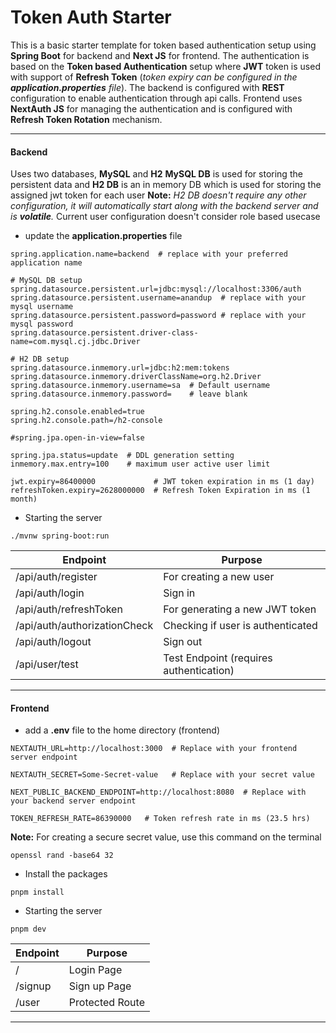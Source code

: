 # Token Auth Starter

This is a basic starter template for token based authentication setup using **Spring Boot** for backend and **Next JS** for frontend. The authentication is based on the **Token based Authentication** setup where **JWT** token is used with support of **Refresh Token** (_token expiry can be configured in the **application.properties** file_). The backend is configured with **REST** configuration to enable authentication through api calls. Frontend uses **NextAuth JS** for managing the authentication and is configured with **Refresh Token Rotation** mechanism.

---

#### Backend

Uses two databases, **MySQL** and **H2**
**MySQL DB** is used for storing the persistent data and **H2 DB** is an in memory DB which is used for storing the assigned jwt token for each user
**Note:** _H2 DB doesn't require any other configuration, it will automatically start along with the backend server and is **volatile**._
Current user configuration doesn't consider role based usecase

- update the **application.properties** file

```
spring.application.name=backend  # replace with your preferred application name

# MySQL DB setup
spring.datasource.persistent.url=jdbc:mysql://localhost:3306/auth
spring.datasource.persistent.username=anandup  # replace with your mysql username
spring.datasource.persistent.password=password # replace with your mysql password
spring.datasource.persistent.driver-class-name=com.mysql.cj.jdbc.Driver

# H2 DB setup
spring.datasource.inmemory.url=jdbc:h2:mem:tokens
spring.datasource.inmemory.driverClassName=org.h2.Driver
spring.datasource.inmemory.username=sa  # Default username
spring.datasource.inmemory.password=    # leave blank

spring.h2.console.enabled=true
spring.h2.console.path=/h2-console

#spring.jpa.open-in-view=false

spring.jpa.status=update  # DDL generation setting
inmemory.max.entry=100    # maximum user active user limit

jwt.expiry=86400000             # JWT token expiration in ms (1 day)
refreshToken.expiry=2628000000  # Refresh Token Expiration in ms (1 month)
```

- Starting the server

```
./mvnw spring-boot:run
```

| Endpoint                     | Purpose                                 |
| ---------------------------- | --------------------------------------- |
| /api/auth/register           | For creating a new user                 |
| /api/auth/login              | Sign in                                 |
| /api/auth/refreshToken       | For generating a new JWT token          |
| /api/auth/authorizationCheck | Checking if user is authenticated       |
| /api/auth/logout             | Sign out                                |
| /api/user/test               | Test Endpoint (requires authentication) |

---

#### Frontend

- add a **.env** file to the home directory (frontend)

```
NEXTAUTH_URL=http://localhost:3000  # Replace with your frontend server endpoint

NEXTAUTH_SECRET=Some-Secret-value   # Replace with your secret value

NEXT_PUBLIC_BACKEND_ENDPOINT=http://localhost:8080  # Replace with your backend server endpoint

TOKEN_REFRESH_RATE=86390000   # Token refresh rate in ms (23.5 hrs)
```

**Note:** For creating a secure secret value, use this command on the terminal

```
openssl rand -base64 32
```

- Install the packages

```
pnpm install
```

- Starting the server

```
pnpm dev
```

| Endpoint | Purpose         |
| -------- | --------------- |
| /        | Login Page      |
| /signup  | Sign up Page    |
| /user    | Protected Route |

---
